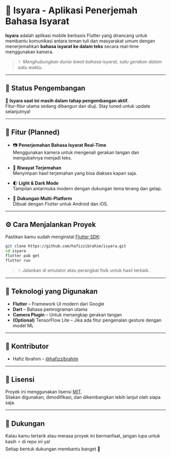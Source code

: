 # 🤟 Isyara - Aplikasi Penerjemah Bahasa Isyarat

**Isyara** adalah aplikasi mobile berbasis Flutter yang dirancang untuk membantu komunikasi antara teman tuli dan masyarakat umum dengan menerjemahkan **bahasa isyarat ke dalam teks** secara real-time menggunakan kamera.

> ✨ _Menghubungkan dunia lewat bahasa isyarat, satu gerakan dalam satu waktu._

---

## 🚧 Status Pengembangan

🔧 **Isyara saat ini masih dalam tahap pengembangan aktif.**  
Fitur-fitur utama sedang dibangun dan diuji. Stay tuned untuk update selanjutnya!

---

## 🚀 Fitur (Planned)

- 📷 **Penerjemahan Bahasa Isyarat Real-Time**  
  Menggunakan kamera untuk mengenali gerakan tangan dan mengubahnya menjadi teks.

- 💬 **Riwayat Terjemahan**  
  Menyimpan hasil terjemahan yang bisa diakses kapan saja.

- 🌓 **Light & Dark Mode**  
  Tampilan antarmuka modern dengan dukungan tema terang dan gelap.

- 📱 **Dukungan Multi-Platform**  
  Dibuat dengan Flutter untuk Android dan iOS.

---

## ⚙️ Cara Menjalankan Proyek

Pastikan kamu sudah menginstal [Flutter SDK](https://flutter.dev/docs/get-started/install):

```bash
git clone https://github.com/hafizzibrahim/isyara.git
cd isyara
flutter pub get
flutter run
```

> 💡 Jalankan di emulator atau perangkat fisik untuk hasil terbaik.

---

## 🧰 Teknologi yang Digunakan

- **Flutter** – Framework UI modern dari Google
- **Dart** – Bahasa pemrograman utama
- **Camera Plugin** – Untuk menangkap gerakan tangan
- **(Optional)** TensorFlow Lite – Jika ada fitur pengenalan gesture dengan model ML

---

## 👤 Kontributor

- Hafiz Ibrahim – [@hafizzibrahim](https://github.com/hafizzibrahim)

---

## 📜 Lisensi

Proyek ini menggunakan lisensi [MIT](LICENSE).  
Silakan digunakan, dimodifikasi, dan dikembangkan lebih lanjut oleh siapa saja.

---

## 🌟 Dukungan

Kalau kamu tertarik atau merasa proyek ini bermanfaat, jangan lupa untuk kasih ⭐ di repo ini ya!  
Setiap bentuk dukungan membantu banget 💙
